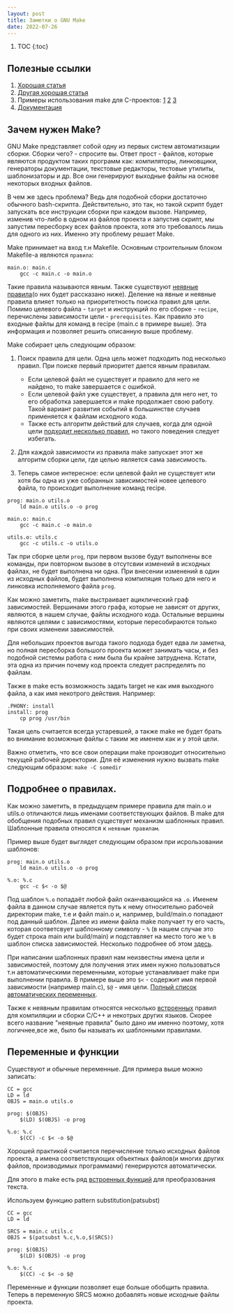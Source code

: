 ```yaml
---
layout: post
title: Заметки о GNU Make
date: 2022-07-26
---
```


1. TOC
{:toc}

## Полезные ссылки

1. [Хорошая статья](https://interrupt.memfault.com/blog/gnu-make-guidelines)
2. [Другая хорошая статья](https://makefiletutorial.com/)
3. Примеры использования make для C-проектов: [1](https://github.com/memfault/zero-to-main) [2](https://github.com/levex/levos7) [3](https://github.com/edosedgar/stm32f0_ARM/tree/master/labs)
4. [Документация](https://www.gnu.org/software/make/manual/html_node/index.html#SEC_Contents)

## Зачем нужен Make?

GNU Make представляет собой одну из первых систем автоматизации сборки. Сборки чего? - спросите вы. Ответ прост - файлов, которые являются продуктом таких программ как: компиляторы, линковщики, генераторы документации, текстовые редакторы, тестовые утилиты, шаблонизаторы и др. Все они генерируют выходные файлы на основе некоторых входных файлов.

В чем же здесь проблема? Ведь для подобной сборки достаточно обычного bash-скрипта. Действительно, это так, но такой скрипт будет запускать все инструкции сборки при каждом вызове. Например, изменив что-либо в одном из файлов проекта и запустив скрипт, мы запустим пересборку всех файлов проекта, хотя это требовалось лишь для одного из них. Именно эту проблему решает Make.

Make принимает на вход т.н Makefile. Основным строительным блоком Makefile-а являются `правила`:

```
main.o: main.c
	gcc -c main.c -o main.o
```

Такие правила называются явным. Также существуют [неявные правила](https://www.gnu.org/software/make/manual/html_node/Implicit-Rules.html#Implicit-Rules)(о них будет рассказано ниже).
Деление на явные и неявные правила влияет только на приоритетность поиска правил для цели.
Помимо целевого файла - `target` и инструкций по его сборке - `recipe`, перечислены зависимости цели - `prerequisites`. Как правило это входные файлы для команд в recipe (main.c в примере выше). Эта информация и позволяет решить описанную выше проблему.

Make собирает цель следующим образом:

1. Поиск правила для цели. Одна цель может подходить под несколько правил. При поиске первый приоритет дается явным правилам.
    - Если целевой файл не существует и правило для него не найдено, то make завершается с ошибкой. 
    - Если целевой файл уже существует, а правила для него нет, то его обработка завершается и make продолжает свою работу. Такой вариант развития событий в большинстве случаев применяется к файлам исходного кода.
    - Также есть алгоритм действий для случаев, когда для одной цели [подходит несколько правил](https://www.gnu.org/software/make/manual/html_node/Multiple-Rules.html#Multiple-Rules), но такого поведения следует избегать.

2. Для каждой зависимости из правила make запускает этот же алгоритм сборки цели, где целью является сама зависимость.

3. Теперь самое интересное: если целевой файл не существует или хотя бы одна из уже собранных зависимостей новее целевого файла, то происходит выполнение команд recipe.

```
prog: main.o utils.o
    ld main.o utils.o -o prog

main.o: main.c
	gcc -c main.c -o main.o

utils.o: utils.c
	gcc -c utils.c -o utils.o
```

Так при сборке цели `prog`, при первом вызове будут выполнены все команды, при повторном вызове в отсутсвии изменеий в исходных файлах, не будет выполнена ни одна. При внесении изменений в один из исходных файлов, будет выполнена компиляция только для него и линковка исполняемого файла `prog`.

Как можно заметить, make выстраивает ациклический граф зависимостей. Вершинами этого графа, которые не зависят от других, являются, в нашем случае, файлы исходного кода. Остальные вершины являются целями с зависимостями, которые пересобираются только при своих изменеии зависимостей.

Для небольших проектов выгода такого подхода будет едва ли заметна, но полная пересборка большого проекта может занимать часы, и без подобной системы работа с ним была бы крайне затруднена. Кстати, эта одна из причин почему код проекта следует распределять по файлам.

Также в make есть возможность задать target не как имя выходного файла, а как имя некотрого действия. Например:

```
.PHONY: install
install: prog
	cp prog /usr/bin
```

Такая цель считается всегда устаревшей, а также make не будет брать во внимание возможные файлы с таким же именем как и у этой цели.

Важно отметить, что все свои операции make производит относительно текущей рабочей директории. Для её изменения нужно вызвать make следующим образом: `make -C somedir`



## Подробнее о правилах.

Как можно заметить, в предыдущем примере правила для main.o и utils.o отличаются лишь именами соответствующих файлов. В make для обобщения подобных правил существует механизм шаблонных правил. Шаблонные правила относятся к `неявным правилам`.

Пример выше будет выглядет следующим образом при исрользовании шаблонов:
```
prog: main.o utils.o
    ld main.o utils.o -o prog

%.o: %.c
	gcc -c $< -o $@
```

Под шаблон `%.o` попадаёт любой файл оканчвающийся на `.o`. Именем файла в данном случае является путь к нему относительно рабочей директории make, т.е и файл main.o и, например, build/main.o попадают под данный шаблон. Далее из имени файла make получает ту его часть, которая соответсвует шаблонному символу - `%` (в нашем случае это будет строка main или build/main) и подставляет на место того же `%` в шаблон списка зависимостей. Несколько подробнее об этом [здесь](https://www.gnu.org/software/make/manual/html_node/Pattern-Intro.html#Pattern-Intro).

При написании шаблонных правил нам неизвестны имена цели и зависимостей, поэтому для получения этих имен нужно пользоваться т.н автоматическими переменными, которые устанавливает make при выполнении правила. В примере выше это `$<` - содержит имя первой зависимости (например main.c), `$@` - имя цели. [Полный список автоматических переменных](https://www.gnu.org/software/make/manual/html_node/Automatic-Variables.html#Automatic-Variables).

Также к неявным правилам относятся несколько [встроенных](https://www.gnu.org/software/make/manual/html_node/Catalogue-of-Rules.html#Catalogue-of-Rules) правил для компиляции и сборки C/C++ и некотрых других языков. Скорее всего название "неявные правила" было дано им именно поэтому, хотя логичнее,все же, было бы называть их шаблонными правилами.


## Переменные и функции

Существуют и обычные переменные. Для примера выше можно записать:

```
CC = gcc
LD = ld
OBJS = main.o utils.o

prog: $(OBJS)
    $(LD) $(OBJS) -o prog

%.o: %.c
	$(CC) -c $< -o $@
```

Хорошей практикой считается перечисление только исходных файлов проекта, а имена соответствующих объектных файлов(и многих других файлов, производимых программами) генерируются автоматически.

Для этого в make есть ряд [встроенных функций](https://www.gnu.org/software/make/manual/html_node/Functions.html#Functions) для преобразования текста.

Используем функцию pattern substitution(patsubst)

```
CC = gcc
LD = ld

SRCS = main.c utils.c
OBJS = $(patsubst %.c,%.o,$(SRCS))

prog: $(OBJS)
    $(LD) $(OBJS) -o prog

%.o: %.c
	$(CC) -c $< -o $@
```

Переменные и функции позволяет еще больше обобщить правила. Теперь в переменную SRCS можно добавлять новые исходные файлы проекта.










